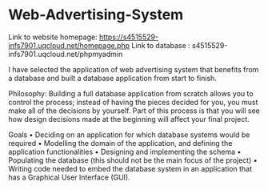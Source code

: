 # Web-Advertising-System
 
 
 
Link to website homepage: https://s4515529-infs7901.uqcloud.net/homepage.php
Link to database : s4515529-infs7901.uqcloud.net/phpmyadmin

I have selected the application of web advertising system that benefits from a database and built a database application from start to finish.

Philosophy: Building a full database application from scratch allows you to control the process; instead of having the pieces decided for you, you must make all of the decisions by yourself. Part of this process is that you will see how design decisions made at the beginning will affect your final project.

Goals
• Deciding on an application for which database systems would be required
• Modelling the domain of the application, and defining the application functionalities
• Designing and implementing the schema
• Populating the database (this should not be the main focus of the project)
• Writing code needed to embed the database system in an application that has a Graphical User Interface (GUI).
